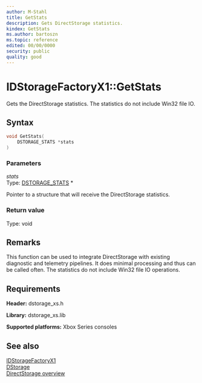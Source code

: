 ```yaml
---
author: M-Stahl
title: GetStats
description: Gets DirectStorage statistics.
kindex: GetStats
ms.author: bartoszn
ms.topic: reference
edited: 00/00/0000
security: public
quality: good
---
```


# IDStorageFactoryX1::GetStats  

Gets the DirectStorage statistics. The statistics do not include Win32 file IO.  

## Syntax  
  
```cpp
void GetStats(  
    DSTORAGE_STATS *stats  
)  
```
  
### Parameters  
  
*stats*  
Type: [DSTORAGE_STATS](../../../structs/dstorage_stats.md) \*  
  
Pointer to a structure that will receive the DirectStorage statistics.  
  
### Return value  
Type: void  
  
## Remarks  

This function can be used to integrate DirectStorage with existing diagnostic and telemetry pipelines. It does minimal processing and thus can be called often. The statistics do not include Win32 file IO operations.  

## Requirements  
  
**Header:** dstorage_xs.h  
  
**Library:** dstorage_xs.lib  
  
**Supported platforms:** Xbox Series consoles  
  
## See also  
[IDStorageFactoryX1](../idstoragefactoryx1.md)  
[DStorage](../../../dstorage_members.md)  
[DirectStorage overview](../../../../../../system/overviews/directstorage/directstorage-overview.md)  